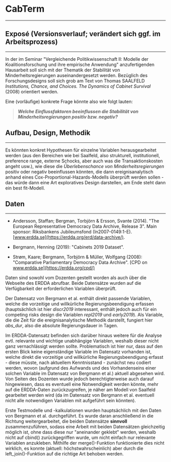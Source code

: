 # CabTerm
____________________________

## Exposé (Versionsverlauf; verändert sich ggf. im Arbeitsprozess)
____________________________

In der im Seminar "Vergleichende Politikwissenschaft II: Modelle der Koalitionsforschung und ihre empirische Anwendung" anzufertigenden Hausarbeit soll sich mit der Thematik der Stabilität von Minderheitsregierungen auseinandergesetzt werden. Bezüglich des Forschungsdesigns soll sich grob am Text von Thomas SAALFELD *Institutions, Chance, and Choices. The Dynamics of Cabinet Survival* (2008) orientiert werden.

Eine (vorläufige) konkrete Frage könnte also wie folgt lauten:

> ***Welche Einflussfaktoren beeinflussen die Stabilität von Minderheitsregierungen positiv bzw. negativ?***

## Aufbau, Design, Methodik
____________________________

Es könnten konkret Hypothesen für einzelne Variablen herausgearbeitet werden (aus den Bereichen wie bei Saalfeld, also strukturell, institutionell, preference range, externe Schocks, aber auch was die Transaktionskosten angeht usw.), wie diese die *Überlebenschance von Minderheitsregierungen* positiv oder negativ beeinflussen könnten, die dann ereignisanalytisch anhand eines Cox-Proportional-Hazards-Modells überprüft werden sollen - das würde dann eine Art exploratives Design darstellen, am Ende steht dann ein best fit-Modell.

## Daten
____________________________

+ Andersson, Staffan; Bergman, Torbjörn & Ersson, Svante (2014). "The European Representative Democracy Data Archive, Release 3". Main sponsor: Riksbankens Jubileumsfond (In2007-0149:1-E). [www.erdda.se](https://erdda.org/erd/data-archive/).

+ Bergmann, Henning (2019): "Cabinets 2019 Dataset".

+ Strøm, Kaare; Bergmann, Torbjörn & Müller, Wolfgang (2008): "Comparative Parliamentary Democracy Data Archive". [CPD on www.erdda.se](https://erdda.org/cpd/)

Daten sind sowohl vom Dozenten gestellt worden als auch über die Webseite des ERDDA abrufbar. Beide Datensätze wurden auf die Verfügbarkeit der erforderlichen Variablen überprüft.

Der Datensatz von Bergmann et al. enthält direkt passende Variablen, welche die vorzeitige und willkürliche Regierungsbeendigung erfassen (hauptsächlich ist hier *discr2019* interessant, enthält jedoch auch für ein competing risks design die Variablen *repl2019* und *early2019*). Als Variable, die die Zeit für die ereignisanalytische Methodik darstellt, fungiert hier *abs_dur*, also die absolute Regierungsdauer in Tagen. 

Im ERDDA-Datensatz befinden sich darüber hinaus weitere für die Analyse evtl. relevante und wichtige unabhängige Variablen, weshalb dieser nicht ganz vernachlässigt werden sollte. Problematisch ist hier nur, dass auf den ersten Blick keine eigenständige Variable im Datensatz vorhanden ist, welche direkt die vorzeitige und willkürliche Regierungsbeendigung erfasst - diese müsste, nach aktuellem Kenntnisstand - zunächst neu codiert werden, wovon (aufgrund des Aufwands und des Vorhandenseins einer solchen Variable im Datensatz von Bergmann et al.) aktuell abgesehen wird. Von Seiten des Dozenten wurde jedoch berechtigterweise auch darauf hingewiesen, dass es eventuell eine Notwendigkeit werden könnte, mehr auf die ERDDA-Daten zurückzugreifen, je näher am Modell von Saalfeld gearbeitet werden wird (da im Datensatz von Bergmann et al. eventuell nicht alle notwendigen Variablen mit aufgeführt sein könnten).

Erste Testmodelle und -kalkulationen wurden hauptsächlich mit den Daten von Bergmann et al. durchgeführt. Es wurde daran anschließend in die Richtung weitergearbeitet, die beiden Datensätze **sinnvoll** zusammenzuführen, sodass eine Arbeit mit beiden Datensätzen gleichzeitig möglich ist, ohne dass diese nur "aneinander geklebt" werden, weshalb nicht auf cbind() zurückgegriffen wurde, um nicht einfach nur relevante Variablen anzukleben. Mithilfe der merge()-Funktion funktionierte dies nicht wirklich, es konnte (aktuell: höchstwahrscheinlich) aber durch die left_join()-Funktion auf die richtige Art behoben werden.



